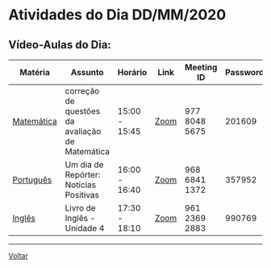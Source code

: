 # Atividades do Dia DD/MM/2020

## Vídeo-Aulas do Dia:

| Matéria | Assunto |Horário | Link | Meeting ID | Password |
|---------|---------|--------|------|------------|----------|
| [Matemática](#matemática) | correção de questões da avaliação de Matemática | 15:00 - 15:45 | [Zoom](https://zoom.us/j/97780485675?pwd=KzZhN0xDYUJyamxtbnhxcFBHVFdPUT09) | 977 8048 5675 | 201609 |
| [Português](#português-e-plantão-de-dúvidas) | Um dia de Repórter: Notícias Positivas | 16:00 - 16:40 | [Zoom](https://zoom.us/j/96868411372?pwd=Mk5hVDhnNXBhZ1ZyTjVTOXAwUGNJUT09) | 968 6841 1372 | 357952 |
| [Inglês](#inglês) | Livro de Inglês - Unidade 4 | 17:30 - 18:10 | [Zoom](hhttps://zoom.us/j/96123692883?pwd=dTMxc1lyN2xwWnowUWJoVGZneGh6dz09) | 961 2369 2883 | 990769 | 



---
[Voltar](index.md)


[plataforma AVA]: https://poliedro-ava.azurewebsites.net
